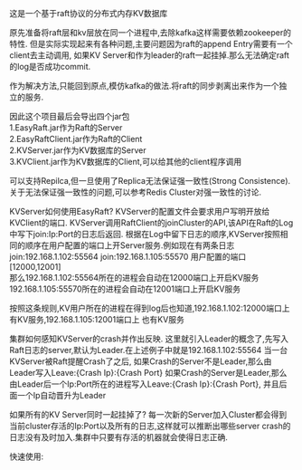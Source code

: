 这是一个基于raft协议的分布式内存KV数据库

原先准备将raft层和kv层放在同一个进程中,去除kafka这样需要依赖zookeeper的特性.
但是实际实现起来有各种问题,主要问题因为raft的append Entry需要有一个client去主动调用,
如果KV Server和作为leader的raft一起挂掉.那么无法确定raft的log是否成功commit.

作为解决方法,只能回到原点,模仿kafka的做法.将raft的同步剥离出来作为一个独立的服务.

因此这个项目最后会导出四个jar包  
1.EasyRaft.jar作为Raft的Server  
2.EasyRaftClient.jar作为Raft的Client  
2.KVServer.jar作为KV数据库的Server  
3.KVClient.jar作为KV数据库的Client,可以给其他的client程序调用  

可以支持Repilca,但一旦使用了Replica无法保证强一致性(Strong Consistence).
关于无法保证强一致性的问题,可以参考Redis Cluster对强一致性的讨论.

KVServer如何使用EasyRaft?
KVServer的配置文件会要求用户写明开放给KVClient的端口.
KVServer调用RaftClient的joinCluster的API,该API在Raft的Log中写下join:Ip:Port的日志后返回.
根据在Log中留下日志的顺序,KVServer按照相同的顺序在用户配置的端口上开Server服务.例如现在有两条日志
join:192.168.1.102:55564
join:192.168.1.105:55570
用户配置的端口[12000,12001]  
那么192.168.1.102:55564所在的进程会自动在12000端口上开启KV服务
    192.168.1.105:55570所在的进程会自动在12001端口上开启KV服务
    
按照这条规则,KV用户所在的进程在得到log后也知道,192.168.1.102:12000端口上有KV服务,192.168.1.105:12001端口上
也有KV服务

集群如何感知KVServer的crash并作出反映.
这里就引入Leader的概念了,先写入Raft日志的server,默认为Leader.在上述例子中就是192.168.1.102:55564
当一台KVServer被Raft提醒Crash了之后,
如果Crash的Server不是Leader,那么由Leader写入Leave:{Crash Ip}:{Crash Port}
如果Crash的Server是Leader,那么由Leader后一个Ip:Port所在的进程写入Leave:{Crash Ip}:{Crash Port},
并且后面一个Ip自动晋升为Leader

如果所有的KV Server同时一起挂掉了?
每一次新的Server加入Cluster都会得到当前cluster存活的Ip:Port以及所有的日志,这样就可以推断出哪些server crash的
日志没有及时加入.集群中只要有存活的机器就会使得日志正确.

快速使用: